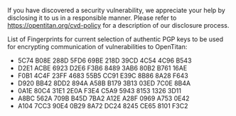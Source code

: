 If you have discovered a security vulnerability, we appreciate your help by disclosing it to us in a responsible manner.
Please refer to https://opentitan.org/cvd-policy for a description of our disclosure process.

List of Fingerprints for current selection of authentic PGP keys to be used for encrypting communication of vulnerabilities to OpenTitan:
* 5C74 B08E 288D 5FD6 69BE  218D 39CD 4C54 4C96 B543
* D2E1 ACBE 6923 D2E6 F3B6  8489 3AB6 80B2 B761 16AE
* F0B1 4C4F 23FF 4683 55B5  CC91 E39C 8B86 8A28 F643
* D920 BB42 8DD2 894A A58B  B179 3B13 03ED 7C0E 8B4A
* 0A1E 80C4 31E1 2E0A F3E4  C5A9 5943 8153 1326 3D11
* A8BC 562A 709B B45D 7BA2  A12E A28F 0969 A753 0E42
* A104 7CC3 90E4 0B29 8A72  DC24 8245 CE65 8101 F3C2
